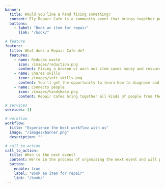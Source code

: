 ```yaml
---
banner:
  title: Would you like a hand fixing something?
  content: Ely Repair Cafe is a community event that brings together people with broken stuff with people who like to fix things.
  buttons:
    - label: "Book an item for repair"
      link: "/book/"

# feature
feature:
  title: What does a Repair Cafe do?
  features:
    - name: Reduces waste
      icon: /images/reduction.png
      content: Fixing a broken or worn out item saves money and resources, and reduces CO² emissions.
    - name: Shares skills
      icon: /images/soft-skills.png
      content: You'll get the opportunity to learn how to diagnose and repair things, giving you confidence to work on your own items.
    - name: Connects people
      icon: /images/handshake.png
      content: Repair Cafes bring together all kinds of people from the local community in a positive environment.

# services
services: []

# workflow
workflow:
  title: "Experience the best workflow with us"
  image: "/images/banner.png"
  description: ""

# call_to_action
call_to_action:
  title: When is the next event?
  content: We're in the process of organising the next event and will publicise the date once it has been finalised
  button:
    enable: true
    label: "Book an item for repair"
    link: "/book/"
---
```


